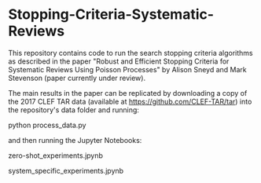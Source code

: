 # Stopping-Criteria-Systematic-Reviews

This repository contains code to run the search stopping criteria algorithms as described in the paper "Robust and Efficient Stopping Criteria for Systematic Reviews Using Poisson Processes"  by Alison Sneyd and Mark Stevenson (paper currently under review).

The main results in the paper can be replicated by downloading a copy of the 2017 CLEF TAR data (available at https://github.com/CLEF-TAR/tar) into the repository's data folder and running: 

python process_data.py

and then running the Jupyter Notebooks:

zero-shot_experiments.jpynb

system_specific_experiments.jpynb
